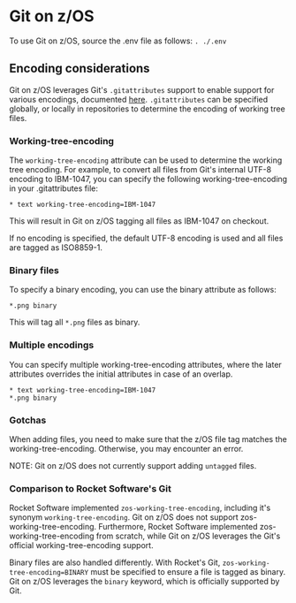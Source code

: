 # Git on z/OS
To use Git on z/OS, source the .env file as follows:
`. ./.env`

## Encoding considerations
Git on z/OS leverages Git's `.gitattributes` support to enable support for various encodings, documented [here](https://git-scm.com/docs/gitattributes). 
`.gitattributes` can be specified globally, or locally in repositories to determine the encoding of working tree files.

### Working-tree-encoding
The `working-tree-encoding` attribute can be used to determine the working tree encoding. For example,
to convert all files from Git's internal UTF-8 encoding to IBM-1047, you can specify the following working-tree-encoding in your .gitattributes file:
```
* text working-tree-encoding=IBM-1047
```
This will result in Git on z/OS tagging all files as IBM-1047 on checkout. 

If no encoding is specified, the default UTF-8 encoding is used and all files are tagged as ISO8859-1. 

### Binary files
To specify a binary encoding, you can use the binary attribute as follows:
```
*.png binary
```
This will tag all `*.png` files as binary.

### Multiple encodings
You can specify multiple working-tree-encoding attributes, where the later attributes overrides the initial attributes in case of an overlap.
```
* text working-tree-encoding=IBM-1047
*.png binary
```

### Gotchas
When adding files, you need to make sure that the z/OS file tag matches the working-tree-encoding. Otherwise, you may encounter an error.

NOTE: Git on z/OS does not currently support adding `untagged` files.

### Comparison to Rocket Software's Git
Rocket Software implemented `zos-working-tree-encoding`, including it's synonym `working-tree-encoding`. Git on z/OS does not support zos-working-tree-encoding.
Furthermore, Rocket Software implemented zos-working-tree-encoding from scratch, while Git on z/OS leverages the Git's official working-tree-encoding support.

Binary files are also handled differently. With Rocket's Git, `zos-working-tree-encoding=BINARY` must be specified to ensure a file is tagged as binary. 
Git on z/OS leverages the `binary` keyword, which is officially supported by Git.
